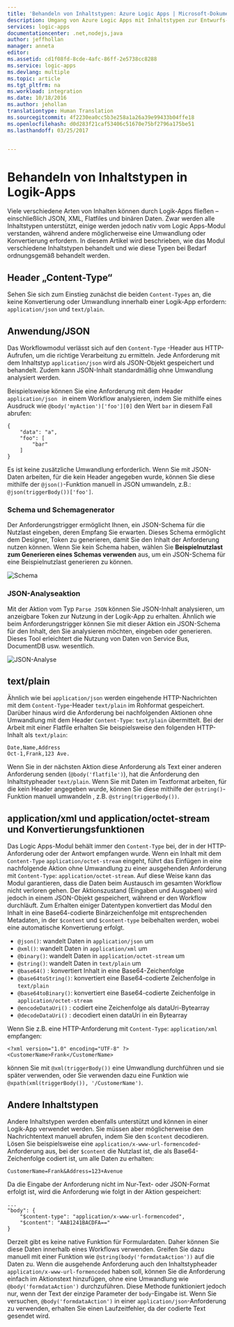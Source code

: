 ```yaml
---
title: 'Behandeln von Inhaltstypen: Azure Logic Apps | Microsoft-Dokumentation'
description: Umgang von Azure Logic Apps mit Inhaltstypen zur Entwurfs- und Laufzeit
services: logic-apps
documentationcenter: .net,nodejs,java
author: jeffhollan
manager: anneta
editor: 
ms.assetid: cd1f08fd-8cde-4afc-86ff-2e5738cc8288
ms.service: logic-apps
ms.devlang: multiple
ms.topic: article
ms.tgt_pltfrm: na
ms.workload: integration
ms.date: 10/18/2016
ms.author: jehollan
translationtype: Human Translation
ms.sourcegitcommit: 4f2230ea0cc5b3e258a1a26a39e99433b04ffe18
ms.openlocfilehash: d0d283f21caf53406c51670e75bf2796a175be51
ms.lasthandoff: 03/25/2017


---
```

# <a name="handle-content-types-in-logic-apps"></a>Behandeln von Inhaltstypen in Logik-Apps

Viele verschiedene Arten von Inhalten können durch Logik-Apps fließen – einschließlich JSON, XML, Flatfiles und binären Daten. Zwar werden alle Inhaltstypen unterstützt, einige werden jedoch nativ vom Logic Apps-Modul verstanden, während andere möglicherweise eine Umwandlung oder Konvertierung erfordern. In diesem Artikel wird beschrieben, wie das Modul verschiedene Inhaltstypen behandelt und wie diese Typen bei Bedarf ordnungsgemäß behandelt werden.

## <a name="content-type-header"></a>Header „Content-Type“

Sehen Sie sich zum Einstieg zunächst die beiden `Content-Types` an, die keine Konvertierung oder Umwandlung innerhalb einer Logik-App erfordern: `application/json` und `text/plain`.

## <a name="applicationjson"></a>Anwendung/JSON

Das Workflowmodul verlässt sich auf den `Content-Type` -Header aus HTTP-Aufrufen, um die richtige Verarbeitung zu ermitteln. Jede Anforderung mit dem Inhaltstyp `application/json` wird als JSON-Objekt gespeichert und behandelt. Zudem kann JSON-Inhalt standardmäßig ohne Umwandlung analysiert werden. 

Beispielsweise können Sie eine Anforderung mit dem Header `application/json ` in einem Workflow analysieren, indem Sie mithilfe eines Ausdruck wie `@body('myAction')['foo'][0]` den Wert `bar` in diesem Fall abrufen:

```
{
    "data": "a",
    "foo": [
        "bar"
    ]
}
```

Es ist keine zusätzliche Umwandlung erforderlich. Wenn Sie mit JSON-Daten arbeiten, für die kein Header angegeben wurde, können Sie diese mithilfe der `@json()`-Funktion manuell in JSON umwandeln, z.B.: `@json(triggerBody())['foo']`.

### <a name="schema-and-schema-generator"></a>Schema und Schemagenerator

Der Anforderungstrigger ermöglicht Ihnen, ein JSON-Schema für die Nutzlast eingeben, deren Empfang Sie erwarten. Dieses Schema ermöglicht dem Designer, Token zu generieren, damit Sie den Inhalt der Anforderung nutzen können. Wenn Sie kein Schema haben, wählen Sie **Beispielnutzlast zum Generieren eines Schemas verwenden** aus, um ein JSON-Schema für eine Beispielnutzlast generieren zu können.

![Schema](./media/logic-apps-http-endpoint/manualtrigger.png)

### <a name="parse-json-action"></a>JSON-Analyseaktion

Mit der Aktion vom Typ `Parse JSON` können Sie JSON-Inhalt analysieren, um anzeigbare Token zur Nutzung in der Logik-App zu erhalten. Ähnlich wie beim Anforderungstrigger können Sie mit dieser Aktion ein JSON-Schema für den Inhalt, den Sie analysieren möchten, eingeben oder generieren. Dieses Tool erleichtert die Nutzung von Daten von Service Bus, DocumentDB usw. wesentlich.

![JSON-Analyse](./media/logic-apps-content-type/ParseJSON.png)

## <a name="textplain"></a>text/plain

Ähnlich wie bei `application/json` werden eingehende HTTP-Nachrichten mit dem `Content-Type`-Header `text/plain` im Rohformat gespeichert. Darüber hinaus wird die Anforderung bei nachfolgenden Aktionen ohne Umwandlung mit dem Header `Content-Type`: `text/plain` übermittelt. Bei der Arbeit mit einer Flatfile erhalten Sie beispielsweise den folgenden HTTP-Inhalt als `text/plain`:

```
Date,Name,Address
Oct-1,Frank,123 Ave.
```

Wenn Sie in der nächsten Aktion diese Anforderung als Text einer anderen Anforderung senden (`@body('flatfile')`), hat die Anforderung den Inhaltstypheader `text/plain`. Wenn Sie mit Daten im Textformat arbeiten, für die kein Header angegeben wurde, können Sie diese mithilfe der `@string()`-Funktion manuell umwandeln , z.B. `@string(triggerBody())`.

## <a name="applicationxml-and-applicationoctet-stream-and-converter-functions"></a>application/xml und application/octet-stream und Konvertierungsfunktionen

Das Logic Apps-Modul behält immer den `Content-Type` bei, der in der HTTP-Anforderung oder der Antwort empfangen wurde. Wenn ein Inhalt mit dem `Content-Type` `application/octet-stream` eingeht, führt das Einfügen in eine nachfolgende Aktion ohne Umwandlung zu einer ausgehenden Anforderung mit `Content-Type`: `application/octet-stream`. Auf diese Weise kann das Modul garantieren, dass die Daten beim Austausch im gesamten Workflow nicht verloren gehen. Der Aktionszustand (Eingaben und Ausgaben) wird jedoch in einem JSON-Objekt gespeichert, während er den Workflow durchläuft. Zum Erhalten einiger Datentypen konvertiert das Modul den Inhalt in eine Base64-codierte Binärzeichenfolge mit entsprechenden Metadaten, in der `$content` und `$content-type` beibehalten werden, wobei eine automatische Konvertierung erfolgt. 

* `@json()`: wandelt Daten in `application/json` um
* `@xml()`: wandelt Daten in `application/xml` um
* `@binary()`: wandelt Daten in `application/octet-stream` um
* `@string()`: wandelt Daten in `text/plain` um
* `@base64()` : konvertiert Inhalt in eine Base64-Zeichenfolge
* `@base64toString()`: konvertiert eine Base64-codierte Zeichenfolge in `text/plain`
* `@base64toBinary()`: konvertiert eine Base64-codierte Zeichenfolge in `application/octet-stream`
* `@encodeDataUri()` : codiert eine Zeichenfolge als dataUri-Bytearray
* `@decodeDataUri()` : decodiert einen dataUri in ein Bytearray

Wenn Sie z.B. eine HTTP-Anforderung mit `Content-Type`: `application/xml` empfangen:

```
<?xml version="1.0" encoding="UTF-8" ?>
<CustomerName>Frank</CustomerName>
```

können Sie mit `@xml(triggerBody())` eine Umwandlung durchführen und sie später verwenden, oder Sie verwenden dazu eine Funktion wie `@xpath(xml(triggerBody()), '/CustomerName')`.

## <a name="other-content-types"></a>Andere Inhaltstypen

Andere Inhaltstypen werden ebenfalls unterstützt und können in einer Logik-App verwendet werden. Sie müssen aber möglicherweise den Nachrichtentext manuell abrufen, indem Sie den `$content` decodieren. Lösen Sie beispielsweise eine `application/x-www-url-formencoded`-Anforderung aus, bei der `$content` die Nutzlast ist, die als Base64-Zeichenfolge codiert ist, um alle Daten zu erhalten:

```
CustomerName=Frank&Address=123+Avenue
```

Da die Eingabe der Anforderung nicht im Nur-Text- oder JSON-Format erfolgt ist, wird die Anforderung wie folgt in der Aktion gespeichert:

```
...
"body": {
    "$content-type": "application/x-www-url-formencoded",
    "$content": "AAB1241BACDFA=="
}
```

Derzeit gibt es keine native Funktion für Formulardaten. Daher können Sie diese Daten innerhalb eines Workflows verwenden. Greifen Sie dazu manuell mit einer Funktion wie `@string(body('formdataAction'))` auf die Daten zu. Wenn die ausgehende Anforderung auch den Inhaltstypheader `application/x-www-url-formencoded` haben soll, können Sie die Anforderung einfach im Aktionstext hinzufügen, ohne eine Umwandlung wie `@body('formdataAction')` durchzuführen. Diese Methode funktioniert jedoch nur, wenn der Text der einzige Parameter der `body`-Eingabe ist. Wenn Sie versuchen, `@body('formdataAction')` in einer `application/json`-Anforderung zu verwenden, erhalten Sie einen Laufzeitfehler, da der codierte Text gesendet wird.


